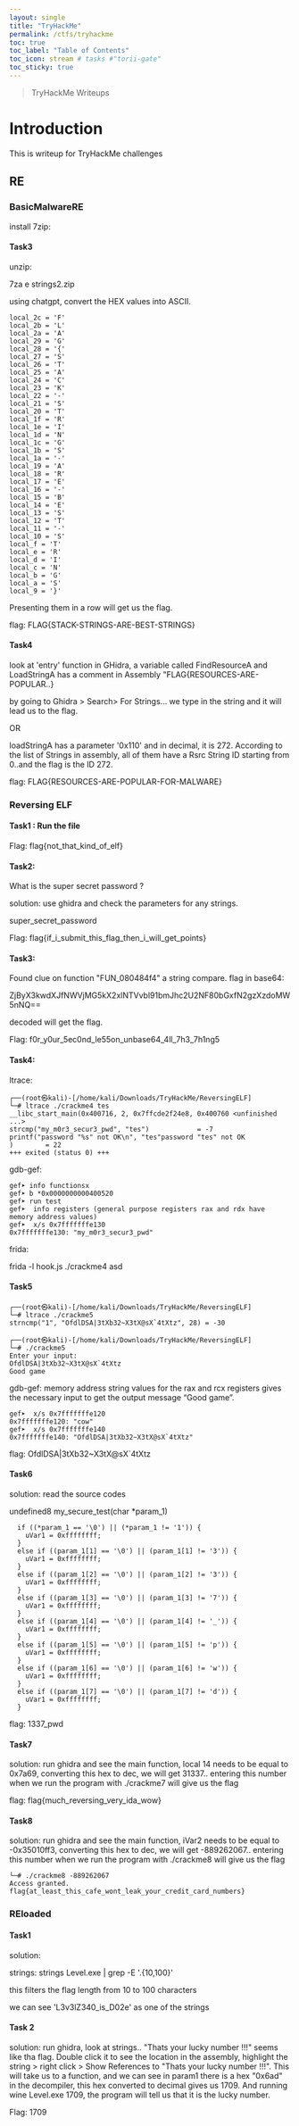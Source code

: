 ```yaml
---
layout: single
title: "TryHackMe"
permalink: /ctfs/tryhackme
toc: true
toc_label: "Table of Contents"
toc_icon: stream # tasks #"torii-gate"
toc_sticky: true
---
```


> TryHackMe Writeups

# Introduction

This is writeup for TryHackMe challenges

## RE

### BasicMalwareRE

install 7zip:

#### Task3

unzip:

7za e strings2.zip

using chatgpt, convert the HEX values into ASCII.
```
local_2c = 'F'
local_2b = 'L'
local_2a = 'A'
local_29 = 'G'
local_28 = '{'
local_27 = 'S'
local_26 = 'T'
local_25 = 'A'
local_24 = 'C'
local_23 = 'K'
local_22 = '-'
local_21 = 'S'
local_20 = 'T'
local_1f = 'R'
local_1e = 'I'
local_1d = 'N'
local_1c = 'G'
local_1b = 'S'
local_1a = '-'
local_19 = 'A'
local_18 = 'R'
local_17 = 'E'
local_16 = '-'
local_15 = 'B'
local_14 = 'E'
local_13 = 'S'
local_12 = 'T'
local_11 = '-'
local_10 = 'S'
local_f = 'T'
local_e = 'R'
local_d = 'I'
local_c = 'N'
local_b = 'G'
local_a = 'S'
local_9 = '}'
```

Presenting them in a row will get us the flag.

flag: FLAG{STACK-STRINGS-ARE-BEST-STRINGS}


#### Task4

look at 'entry' function in GHidra, a variable called FindResourceA and LoadStringA has a comment in Assembly "FLAG{RESOURCES-ARE-POPULAR..}

by going to Ghidra > Search> For Strings... we type in the string and it will lead us to the flag.

OR

loadStringA has a parameter '0x110' and in decimal, it is 272. According to the list of Strings in assembly, all of them have a Rsrc String ID starting from 0..and the flag is the ID 272.

flag: FLAG{RESOURCES-ARE-POPULAR-FOR-MALWARE}



### Reversing ELF

#### Task1 : Run the file

Flag: flag{not_that_kind_of_elf}


#### Task2: 

What is the super secret password ?

solution: use ghidra and check the parameters for any strings.

super_secret_password

Flag: flag{if_i_submit_this_flag_then_i_will_get_points}


#### Task3: 

Found clue on function "FUN_080484f4" a string compare.
flag in base64:

ZjByX3kwdXJfNWVjMG5kX2xlNTVvbl91bmJhc2U2NF80bGxfN2gzXzdoMW5nNQ==

decoded will get the flag.

Flag: f0r_y0ur_5ec0nd_le55on_unbase64_4ll_7h3_7h1ng5

#### Task4:

ltrace:

```
┌──(root㉿kali)-[/home/kali/Downloads/TryHackMe/ReversingELF]
└─# ltrace ./crackme4 tes
__libc_start_main(0x400716, 2, 0x7ffcde2f24e8, 0x400760 <unfinished ...>
strcmp("my_m0r3_secur3_pwd", "tes")            = -7
printf("password "%s" not OK\n", "tes"password "tes" not OK
)        = 22
+++ exited (status 0) +++
```

gdb-gef: 

```
gef➤ info functionsx
gef➤ b *0x0000000000400520
gef➤ run test
gef➤  info registers (general purpose registers rax and rdx have memory address values)
gef➤  x/s 0x7fffffffe130
0x7fffffffe130: "my_m0r3_secur3_pwd"
```

frida:

frida -l hook.js ./crackme4 asd

#### Task5

```
┌──(root㉿kali)-[/home/kali/Downloads/TryHackMe/ReversingELF]
└─# ltrace ./crackme5
strncmp("1", "OfdlDSA|3tXb32~X3tX@sX`4tXtz", 28) = -30

┌──(root㉿kali)-[/home/kali/Downloads/TryHackMe/ReversingELF]
└─# ./crackme5       
Enter your input:
OfdlDSA|3tXb32~X3tX@sX`4tXtz
Good game
```
gdb-gef:
memory address string values for the rax and rcx registers gives the necessary input to get the output message “Good game”.

```
gef➤  x/s 0x7fffffffe120
0x7fffffffe120: "cow"
gef➤  x/s 0x7fffffffe140
0x7fffffffe140: "OfdlDSA|3tXb32~X3tX@sX`4tXtz"
```

flag: OfdlDSA|3tXb32~X3tX@sX`4tXtz

#### Task6

solution: read the source codes

undefined8 my_secure_test(char *param_1)

```
  if ((*param_1 == '\0') || (*param_1 != '1')) {
    uVar1 = 0xffffffff;
  }
  else if ((param_1[1] == '\0') || (param_1[1] != '3')) {
    uVar1 = 0xffffffff;
  }
  else if ((param_1[2] == '\0') || (param_1[2] != '3')) {
    uVar1 = 0xffffffff;
  }
  else if ((param_1[3] == '\0') || (param_1[3] != '7')) {
    uVar1 = 0xffffffff;
  }
  else if ((param_1[4] == '\0') || (param_1[4] != '_')) {
    uVar1 = 0xffffffff;
  }
  else if ((param_1[5] == '\0') || (param_1[5] != 'p')) {
    uVar1 = 0xffffffff;
  }
  else if ((param_1[6] == '\0') || (param_1[6] != 'w')) {
    uVar1 = 0xffffffff;
  }
  else if ((param_1[7] == '\0') || (param_1[7] != 'd')) {
    uVar1 = 0xffffffff;
  }
```

flag: 1337_pwd

#### Task7

solution: run ghidra and see the main function, local 14 needs to be equal to 0x7a69, converting this hex to dec, we will get 31337.. entering this number when we run the program with ./crackme7 will give us the flag

flag: flag{much_reversing_very_ida_wow}


#### Task8

solution: run ghidra and see the main function, iVar2 needs to be equal to -0x35010ff3, converting this hex to dec, we will get -889262067.. entering this number when we run the program with ./crackme8 will give us the flag

```┌──(root㉿kali)-[/home/kali/Downloads/TryHackMe/ReversingELF]
└─# ./crackme8 -889262067
Access granted.
flag{at_least_this_cafe_wont_leak_your_credit_card_numbers}
```

### REloaded

#### Task1

solution:

strings: strings Level.exe | grep -E '.{10,100}'

this filters the flag length from 10 to 100 characters

we can see 'L3v3lZ340_is_D02e' as one of the strings

#### Task 2

solution: run ghidra, look at strings.. "Thats your lucky number !!!" seems like tha flag. Double click it to see the location in the assembly, highlight the string > right click > Show References to "Thats your lucky number !!!". This will take us to a function, and we can see in param1 there is a hex "0x6ad" in the decompiler, this hex converted to decimal gives us 1709. And running wine Level.exe 1709, the program will tell us that it is the lucky number.


Flag: 1709















